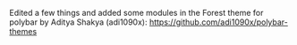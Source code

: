 Edited a few things and added some modules in the Forest theme for polybar by Aditya Shakya (adi1090x): https://github.com/adi1090x/polybar-themes
